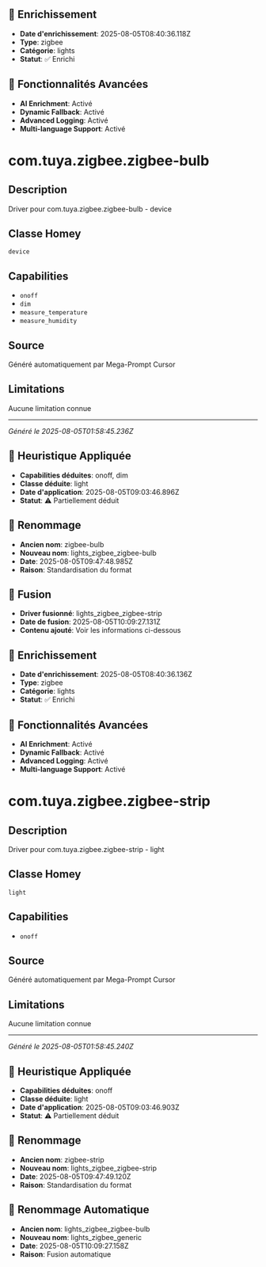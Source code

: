 
## 🔧 Enrichissement
- **Date d'enrichissement**: 2025-08-05T08:40:36.118Z
- **Type**: zigbee
- **Catégorie**: lights
- **Statut**: ✅ Enrichi

## 🚀 Fonctionnalités Avancées
- **AI Enrichment**: Activé
- **Dynamic Fallback**: Activé
- **Advanced Logging**: Activé
- **Multi-language Support**: Activé

# com.tuya.zigbee.zigbee-bulb

## Description
Driver pour com.tuya.zigbee.zigbee-bulb - device

## Classe Homey
`device`

## Capabilities
- `onoff`
- `dim`
- `measure_temperature`
- `measure_humidity`

## Source
Généré automatiquement par Mega-Prompt Cursor

## Limitations
Aucune limitation connue

---
*Généré le 2025-08-05T01:58:45.236Z*

## 🧠 Heuristique Appliquée
- **Capabilities déduites**: onoff, dim
- **Classe déduite**: light
- **Date d'application**: 2025-08-05T09:03:46.896Z
- **Statut**: ⚠️ Partiellement déduit

## 🔄 Renommage
- **Ancien nom**: zigbee-bulb
- **Nouveau nom**: lights_zigbee_zigbee-bulb
- **Date**: 2025-08-05T09:47:48.985Z
- **Raison**: Standardisation du format

## 🔄 Fusion
- **Driver fusionné**: lights_zigbee_zigbee-strip
- **Date de fusion**: 2025-08-05T10:09:27.131Z
- **Contenu ajouté**: Voir les informations ci-dessous


## 🔧 Enrichissement
- **Date d'enrichissement**: 2025-08-05T08:40:36.136Z
- **Type**: zigbee
- **Catégorie**: lights
- **Statut**: ✅ Enrichi

## 🚀 Fonctionnalités Avancées
- **AI Enrichment**: Activé
- **Dynamic Fallback**: Activé
- **Advanced Logging**: Activé
- **Multi-language Support**: Activé

# com.tuya.zigbee.zigbee-strip

## Description
Driver pour com.tuya.zigbee.zigbee-strip - light

## Classe Homey
`light`

## Capabilities
- `onoff`

## Source
Généré automatiquement par Mega-Prompt Cursor

## Limitations
Aucune limitation connue

---
*Généré le 2025-08-05T01:58:45.240Z*

## 🧠 Heuristique Appliquée
- **Capabilities déduites**: onoff
- **Classe déduite**: light
- **Date d'application**: 2025-08-05T09:03:46.903Z
- **Statut**: ⚠️ Partiellement déduit

## 🔄 Renommage
- **Ancien nom**: zigbee-strip
- **Nouveau nom**: lights_zigbee_zigbee-strip
- **Date**: 2025-08-05T09:47:49.120Z
- **Raison**: Standardisation du format


## 🔄 Renommage Automatique
- **Ancien nom**: lights_zigbee_zigbee-bulb
- **Nouveau nom**: lights_zigbee_generic
- **Date**: 2025-08-05T10:09:27.158Z
- **Raison**: Fusion automatique
